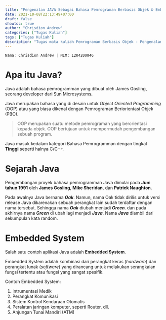 ```yaml
---
title: "Pengenalan JAVA Sebagai Bahasa Pemrograman Berbasis Objek & Embedded System"
date: 2021-10-08T22:13:49+07:00
draft: false
showtoc: true
author: "Chrisdion Andrew"
categories: ["Tugas Kuliah"]
tags: ["Tugas Kuliah"]
description: "Tugas mata kuliah Pemrograman Berbasis Objek - Pengenalan Java"
---
```


` Nama: Chrisdion Andrew | NIM: 1204200046 `

# Apa itu Java?

Java adalah bahasa pemrogramman yang dibuat oleh James Gosling, seorang developer dari Sun Microsystems.

Java merupakan bahasa yang di desain untuk *Object Oriented Programming* (OOP) atau yang biasa dikenal dengan Pemrograman Beriorientasi Objek (PBO).

> OOP merupakan suatu metode pemrograman yang berorientasi kepada objek.
> OOP bertujuan untuk mempermudah pengembangan sebuah program.

Java masuk kedalam kategori Bahasa Pemrogramman dengan tingkat **Tinggi** seperti halnya C/C++.

# Sejarah Java

Pengembangan proyek bahasa pemrogramman Java dimulai pada **Juni tahun 1991** oleh **James Gosling**, **Mike Sheridan**, dan **Patrick Naughton**.

Pada awalnya Java bernama ***Oak***. Namun, nama Oak tidak dirilis untuk versi release Java dikarenakan sebuah perangkat lain sudah terdaftar dengan nama tersebut. 
Sehingga nama ***Oak*** diubah menjadi ***Green***.
dan pada akhirnya nama ***Green*** di ubah lagi menjadi ***Java***. Nama ***Java*** diambil dari sekumpulan kata random.

# Embedded System

Salah satu contoh aplikasi Java adalah **Embedded System**.

Embedded System adalah kombinasi dari perangkat keras (*hardware*) dan perangkat lunak (*software*) yang dirancang untuk melakukan serangkaian fungsi tertentu atau fungsi yang sangat spesifik.

Contoh Embedded System:

1. Intrumentasi Medik
2. Perangkat Komunikasi
3. Sistem Kontrol Kendaraan Otomatis
4. Peralatan jaringan komputer, seperti Router, dll.
5. Anjungan Tunai Mandiri (ATM)